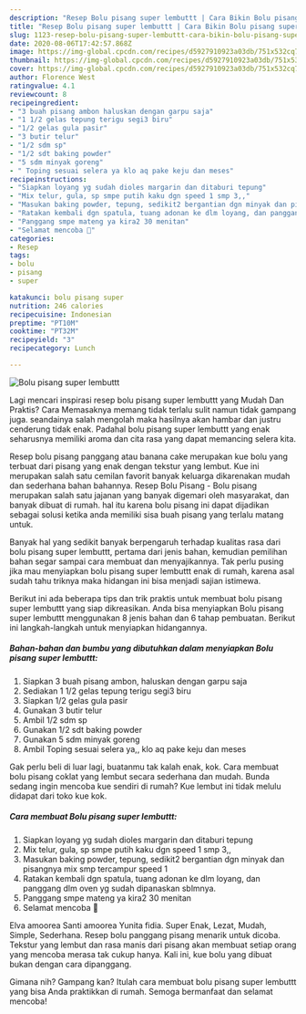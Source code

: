 ```yaml
---
description: "Resep Bolu pisang super lembuttt | Cara Bikin Bolu pisang super lembuttt Yang Paling Enak"
title: "Resep Bolu pisang super lembuttt | Cara Bikin Bolu pisang super lembuttt Yang Paling Enak"
slug: 1123-resep-bolu-pisang-super-lembuttt-cara-bikin-bolu-pisang-super-lembuttt-yang-paling-enak
date: 2020-08-06T17:42:57.868Z
image: https://img-global.cpcdn.com/recipes/d5927910923a03db/751x532cq70/bolu-pisang-super-lembuttt-foto-resep-utama.jpg
thumbnail: https://img-global.cpcdn.com/recipes/d5927910923a03db/751x532cq70/bolu-pisang-super-lembuttt-foto-resep-utama.jpg
cover: https://img-global.cpcdn.com/recipes/d5927910923a03db/751x532cq70/bolu-pisang-super-lembuttt-foto-resep-utama.jpg
author: Florence West
ratingvalue: 4.1
reviewcount: 8
recipeingredient:
- "3 buah pisang ambon haluskan dengan garpu saja"
- "1 1/2 gelas tepung terigu segi3 biru"
- "1/2 gelas gula pasir"
- "3 butir telur"
- "1/2 sdm sp"
- "1/2 sdt baking powder"
- "5 sdm minyak goreng"
- " Toping sesuai selera ya klo aq pake keju dan meses"
recipeinstructions:
- "Siapkan loyang yg sudah dioles margarin dan ditaburi tepung"
- "Mix telur, gula, sp smpe putih kaku dgn speed 1 smp 3,,"
- "Masukan baking powder, tepung, sedikit2 bergantian dgn minyak dan pisangnya mix smp tercampur speed 1"
- "Ratakan kembali dgn spatula, tuang adonan ke dlm loyang, dan panggang dlm oven yg sudah dipanaskan sblmnya."
- "Panggang smpe mateng ya kira2 30 menitan"
- "Selamat mencoba 🤗"
categories:
- Resep
tags:
- bolu
- pisang
- super

katakunci: bolu pisang super 
nutrition: 246 calories
recipecuisine: Indonesian
preptime: "PT10M"
cooktime: "PT32M"
recipeyield: "3"
recipecategory: Lunch

---
```



![Bolu pisang super lembuttt](https://img-global.cpcdn.com/recipes/d5927910923a03db/751x532cq70/bolu-pisang-super-lembuttt-foto-resep-utama.jpg)

Lagi mencari inspirasi resep bolu pisang super lembuttt yang Mudah Dan Praktis? Cara Memasaknya memang tidak terlalu sulit namun tidak gampang juga. seandainya salah mengolah maka hasilnya akan hambar dan justru cenderung tidak enak. Padahal bolu pisang super lembuttt yang enak seharusnya memiliki aroma dan cita rasa yang dapat memancing selera kita.

Resep bolu pisang panggang atau banana cake merupakan kue bolu yang terbuat dari pisang yang enak dengan tekstur yang lembut. Kue ini merupakan salah satu cemilan favorit banyak keluarga dikarenakan mudah dan sederhana bahan bahannya. Resep Bolu Pisang - Bolu pisang merupakan salah satu jajanan yang banyak digemari oleh masyarakat, dan banyak dibuat di rumah. hal itu karena bolu pisang ini dapat dijadikan sebagai solusi ketika anda memiliki sisa buah pisang yang terlalu matang untuk.

Banyak hal yang sedikit banyak berpengaruh terhadap kualitas rasa dari bolu pisang super lembuttt, pertama dari jenis bahan, kemudian pemilihan bahan segar sampai cara membuat dan menyajikannya. Tak perlu pusing jika mau menyiapkan bolu pisang super lembuttt enak di rumah, karena asal sudah tahu triknya maka hidangan ini bisa menjadi sajian istimewa.


Berikut ini ada beberapa tips dan trik praktis untuk membuat bolu pisang super lembuttt yang siap dikreasikan. Anda bisa menyiapkan Bolu pisang super lembuttt menggunakan 8 jenis bahan dan 6 tahap pembuatan. Berikut ini langkah-langkah untuk menyiapkan hidangannya.

<!--inarticleads1-->

##### Bahan-bahan dan bumbu yang dibutuhkan dalam menyiapkan Bolu pisang super lembuttt:

1. Siapkan 3 buah pisang ambon, haluskan dengan garpu saja
1. Sediakan 1 1/2 gelas tepung terigu segi3 biru
1. Siapkan 1/2 gelas gula pasir
1. Gunakan 3 butir telur
1. Ambil 1/2 sdm sp
1. Gunakan 1/2 sdt baking powder
1. Gunakan 5 sdm minyak goreng
1. Ambil  Toping sesuai selera ya,, klo aq pake keju dan meses


Gak perlu beli di luar lagi, buatanmu tak kalah enak, kok. Cara membuat bolu pisang coklat yang lembut secara sederhana dan mudah. Bunda sedang ingin mencoba kue sendiri di rumah? Kue lembut ini tidak melulu didapat dari toko kue kok. 

<!--inarticleads2-->

##### Cara membuat Bolu pisang super lembuttt:

1. Siapkan loyang yg sudah dioles margarin dan ditaburi tepung
1. Mix telur, gula, sp smpe putih kaku dgn speed 1 smp 3,,
1. Masukan baking powder, tepung, sedikit2 bergantian dgn minyak dan pisangnya mix smp tercampur speed 1
1. Ratakan kembali dgn spatula, tuang adonan ke dlm loyang, dan panggang dlm oven yg sudah dipanaskan sblmnya.
1. Panggang smpe mateng ya kira2 30 menitan
1. Selamat mencoba 🤗


Elva amoorea Santi amoorea Yunita fidia. Super Enak, Lezat, Mudah, Simple, Sederhana. Resep bolu panggang pisang menarik untuk dicoba. Tekstur yang lembut dan rasa manis dari pisang akan membuat setiap orang yang mencoba merasa tak cukup hanya. Kali ini, kue bolu yang dibuat bukan dengan cara dipanggang. 

Gimana nih? Gampang kan? Itulah cara membuat bolu pisang super lembuttt yang bisa Anda praktikkan di rumah. Semoga bermanfaat dan selamat mencoba!
